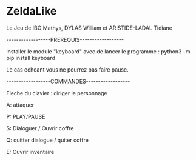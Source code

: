 # ZeldaLike
Le Jeu de IBO Mathys, DYLAS William et ARISTIDE-LADAL Tidiane



------------------PREREQUIS------------------

installer le module "keyboard" avec de lancer le programme :
  python3 -m pip install keyboard

Le cas echeant vous ne pourrez pas faire pause.



------------------COMMANDES------------------

Fleche du clavier : diriger le personnage

A: attaquer

P: PLAY/PAUSE

S: Dialoguer / Ouvrir coffre 

Q: quitter dialogue / quiter coffre

E: Ouvrir inventaire

